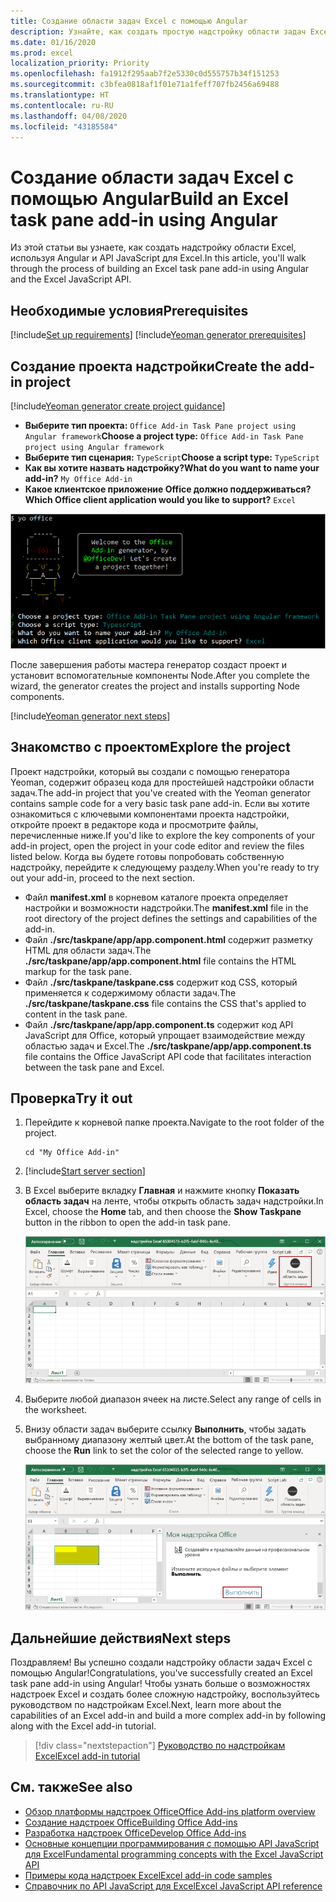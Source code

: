 ```yaml
---
title: Создание области задач Excel с помощью Angular
description: Узнайте, как создать простую надстройку области задач Excel, используя API JS для Office и Angular.
ms.date: 01/16/2020
ms.prod: excel
localization_priority: Priority
ms.openlocfilehash: fa1912f295aab7f2e5330c0d555757b34f151253
ms.sourcegitcommit: c3bfea0818af1f01e71a1feff707fb2456a69488
ms.translationtype: HT
ms.contentlocale: ru-RU
ms.lasthandoff: 04/08/2020
ms.locfileid: "43185584"
---
```

# <a name="build-an-excel-task-pane-add-in-using-angular"></a><span data-ttu-id="8f753-103">Создание области задач Excel с помощью Angular</span><span class="sxs-lookup"><span data-stu-id="8f753-103">Build an Excel task pane add-in using Angular</span></span>

<span data-ttu-id="8f753-104">Из этой статьи вы узнаете, как создать надстройку области Excel, используя Angular и API JavaScript для Excel.</span><span class="sxs-lookup"><span data-stu-id="8f753-104">In this article, you'll walk through the process of building an Excel task pane add-in using Angular and the Excel JavaScript API.</span></span>

## <a name="prerequisites"></a><span data-ttu-id="8f753-105">Необходимые условия</span><span class="sxs-lookup"><span data-stu-id="8f753-105">Prerequisites</span></span>

[!include[Set up requirements](../includes/set-up-dev-environment-beforehand.md)]
[!include[Yeoman generator prerequisites](../includes/quickstart-yo-prerequisites.md)]

## <a name="create-the-add-in-project"></a><span data-ttu-id="8f753-106">Создание проекта надстройки</span><span class="sxs-lookup"><span data-stu-id="8f753-106">Create the add-in project</span></span>

[!include[Yeoman generator create project guidance](../includes/yo-office-command-guidance.md)]

- <span data-ttu-id="8f753-107">**Выберите тип проекта:** `Office Add-in Task Pane project using Angular framework`</span><span class="sxs-lookup"><span data-stu-id="8f753-107">**Choose a project type:** `Office Add-in Task Pane project using Angular framework`</span></span>
- <span data-ttu-id="8f753-108">**Выберите тип сценария:** `TypeScript`</span><span class="sxs-lookup"><span data-stu-id="8f753-108">**Choose a script type:** `TypeScript`</span></span>
- <span data-ttu-id="8f753-109">**Как вы хотите назвать надстройку?**</span><span class="sxs-lookup"><span data-stu-id="8f753-109">**What do you want to name your add-in?**</span></span> `My Office Add-in`
- <span data-ttu-id="8f753-110">**Какое клиентское приложение Office должно поддерживаться?**</span><span class="sxs-lookup"><span data-stu-id="8f753-110">**Which Office client application would you like to support?**</span></span> `Excel`

![Генератор Yeoman](../images/yo-office-excel-angular-2.png)

<span data-ttu-id="8f753-112">После завершения работы мастера генератор создаст проект и установит вспомогательные компоненты Node.</span><span class="sxs-lookup"><span data-stu-id="8f753-112">After you complete the wizard, the generator creates the project and installs supporting Node components.</span></span>

[!include[Yeoman generator next steps](../includes/yo-office-next-steps.md)]

## <a name="explore-the-project"></a><span data-ttu-id="8f753-113">Знакомство с проектом</span><span class="sxs-lookup"><span data-stu-id="8f753-113">Explore the project</span></span>

<span data-ttu-id="8f753-114">Проект надстройки, который вы создали с помощью генератора Yeoman, содержит образец кода для простейшей надстройки области задач.</span><span class="sxs-lookup"><span data-stu-id="8f753-114">The add-in project that you've created with the Yeoman generator contains sample code for a very basic task pane add-in.</span></span> <span data-ttu-id="8f753-115">Если вы хотите ознакомиться с ключевыми компонентами проекта надстройки, откройте проект в редакторе кода и просмотрите файлы, перечисленные ниже.</span><span class="sxs-lookup"><span data-stu-id="8f753-115">If you'd like to explore the key components of your add-in project, open the project in your code editor and review the files listed below.</span></span> <span data-ttu-id="8f753-116">Когда вы будете готовы попробовать собственную надстройку, перейдите к следующему разделу.</span><span class="sxs-lookup"><span data-stu-id="8f753-116">When you're ready to try out your add-in, proceed to the next section.</span></span>

- <span data-ttu-id="8f753-117">Файл **manifest.xml** в корневом каталоге проекта определяет настройки и возможности надстройки.</span><span class="sxs-lookup"><span data-stu-id="8f753-117">The **manifest.xml** file in the root directory of the project defines the settings and capabilities of the add-in.</span></span>
- <span data-ttu-id="8f753-118">Файл **./src/taskpane/app/app.component.html** содержит разметку HTML для области задач.</span><span class="sxs-lookup"><span data-stu-id="8f753-118">The **./src/taskpane/app/app.component.html** file contains the HTML markup for the task pane.</span></span>
- <span data-ttu-id="8f753-119">Файл **./src/taskpane/taskpane.css** содержит код CSS, который применяется к содержимому области задач.</span><span class="sxs-lookup"><span data-stu-id="8f753-119">The **./src/taskpane/taskpane.css** file contains the CSS that's applied to content in the task pane.</span></span>
- <span data-ttu-id="8f753-120">Файл **./src/taskpane/app/app.component.ts** содержит код API JavaScript для Office, который упрощает взаимодействие между областью задач и Excel.</span><span class="sxs-lookup"><span data-stu-id="8f753-120">The **./src/taskpane/app/app.component.ts** file contains the Office JavaScript API code that facilitates interaction between the task pane and Excel.</span></span>

## <a name="try-it-out"></a><span data-ttu-id="8f753-121">Проверка</span><span class="sxs-lookup"><span data-stu-id="8f753-121">Try it out</span></span>

1. <span data-ttu-id="8f753-122">Перейдите к корневой папке проекта.</span><span class="sxs-lookup"><span data-stu-id="8f753-122">Navigate to the root folder of the project.</span></span>

    ```command&nbsp;line
    cd "My Office Add-in"
    ```

2. [!include[Start server section](../includes/quickstart-yo-start-server-excel.md)] 

3. <span data-ttu-id="8f753-123">В Excel выберите вкладку **Главная** и нажмите кнопку **Показать область задач** на ленте, чтобы открыть область задач надстройки.</span><span class="sxs-lookup"><span data-stu-id="8f753-123">In Excel, choose the **Home** tab, and then choose the **Show Taskpane** button in the ribbon to open the add-in task pane.</span></span>

    ![Кнопка надстройки Excel](../images/excel-quickstart-addin-3b.png)

4. <span data-ttu-id="8f753-125">Выберите любой диапазон ячеек на листе.</span><span class="sxs-lookup"><span data-stu-id="8f753-125">Select any range of cells in the worksheet.</span></span>

5. <span data-ttu-id="8f753-126">Внизу области задач выберите ссылку **Выполнить**, чтобы задать выбранному диапазону желтый цвет.</span><span class="sxs-lookup"><span data-stu-id="8f753-126">At the bottom of the task pane, choose the **Run** link to set the color of the selected range to yellow.</span></span>

    ![Надстройка Excel](../images/excel-quickstart-addin-3c.png)

## <a name="next-steps"></a><span data-ttu-id="8f753-128">Дальнейшие действия</span><span class="sxs-lookup"><span data-stu-id="8f753-128">Next steps</span></span>

<span data-ttu-id="8f753-129">Поздравляем! Вы успешно создали надстройку области задач Excel с помощью Angular!</span><span class="sxs-lookup"><span data-stu-id="8f753-129">Congratulations, you've successfully created an Excel task pane add-in using Angular!</span></span> <span data-ttu-id="8f753-130">Чтобы узнать больше о возможностях надстроек Excel и создать более сложную надстройку, воспользуйтесь руководством по надстройкам Excel.</span><span class="sxs-lookup"><span data-stu-id="8f753-130">Next, learn more about the capabilities of an Excel add-in and build a more complex add-in by following along with the Excel add-in tutorial.</span></span>

> [!div class="nextstepaction"]
> [<span data-ttu-id="8f753-131">Руководство по надстройкам Excel</span><span class="sxs-lookup"><span data-stu-id="8f753-131">Excel add-in tutorial</span></span>](../tutorials/excel-tutorial.md)

## <a name="see-also"></a><span data-ttu-id="8f753-132">См. также</span><span class="sxs-lookup"><span data-stu-id="8f753-132">See also</span></span>

* [<span data-ttu-id="8f753-133">Обзор платформы надстроек Office</span><span class="sxs-lookup"><span data-stu-id="8f753-133">Office Add-ins platform overview</span></span>](../overview/office-add-ins.md)
* [<span data-ttu-id="8f753-134">Создание надстроек Office</span><span class="sxs-lookup"><span data-stu-id="8f753-134">Building Office Add-ins</span></span>](../overview/office-add-ins-fundamentals.md)
* [<span data-ttu-id="8f753-135">Разработка надстроек Office</span><span class="sxs-lookup"><span data-stu-id="8f753-135">Develop Office Add-ins</span></span>](../develop/develop-overview.md)
* [<span data-ttu-id="8f753-136">Основные концепции программирования с помощью API JavaScript для Excel</span><span class="sxs-lookup"><span data-stu-id="8f753-136">Fundamental programming concepts with the Excel JavaScript API</span></span>](../excel/excel-add-ins-core-concepts.md)
* [<span data-ttu-id="8f753-137">Примеры кода надстроек Excel</span><span class="sxs-lookup"><span data-stu-id="8f753-137">Excel add-in code samples</span></span>](https://developer.microsoft.com/office/gallery/?filterBy=Samples,Excel)
* [<span data-ttu-id="8f753-138">Справочник по API JavaScript для Excel</span><span class="sxs-lookup"><span data-stu-id="8f753-138">Excel JavaScript API reference</span></span>](../reference/overview/excel-add-ins-reference-overview.md)
